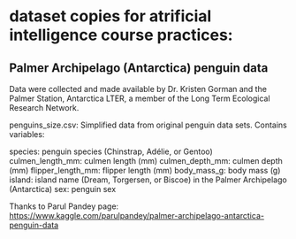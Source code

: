 # dataset copies for atrificial intelligence course practices:

## Palmer Archipelago (Antarctica) penguin data
Data were collected and made available by Dr. Kristen Gorman and the Palmer Station, Antarctica LTER, a member of the Long Term Ecological Research Network.

penguins_size.csv: Simplified data from original penguin data sets. Contains variables:

species: penguin species (Chinstrap, Adélie, or Gentoo)
culmen_length_mm: culmen length (mm)
culmen_depth_mm: culmen depth (mm)
flipper_length_mm: flipper length (mm)
body_mass_g: body mass (g)
island: island name (Dream, Torgersen, or Biscoe) in the Palmer Archipelago (Antarctica)
sex: penguin sex

Thanks to Parul Pandey page:
https://www.kaggle.com/parulpandey/palmer-archipelago-antarctica-penguin-data
